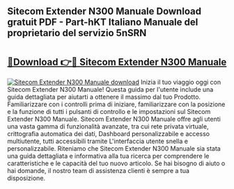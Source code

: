 ## Sitecom Extender N300 Manuale Download gratuit PDF - Part-hKT Italiano Manuale del proprietario del servizio 5nSRN

# <h2><a href="http://dfdcz1d.blite.top/?on=Sitecom+Extender+N300+Manuale">🔗Download 👉🔴 Sitecom Extender N300 Manuale</a></h2>

[![Sitecom Extender N300 Manuale download](https://i.imgur.com/lujVjoI.png)](http://dfdcz1d.blite.top/?on=Sitecom+Extender+N300+Manuale)
Inizia il tuo viaggio oggi con Sitecom Extender N300 Manuale! Questa guida per l'utente include una guida dettagliata per aiutarti a ottenere il massimo dal tuo Prodotto. Familiarizzare con i controlli prima di iniziare, familiarizzare con la posizione e la funzione di tutti i pulsanti di controllo e le impostazioni sul Sitecom Extender N300 Manuale. Sitecom Extender N300 Manuale offre agli utenti una vasta gamma di funzionalità avanzate, tra cui rete privata virtuale, crittografia automatica dei dati, Dashboard personalizzabile e accesso multiutente, tutti accessibili tramite L'interfaccia utente snella e personalizzabile. Riteniamo che Sitecom Extender N300 Manuale sia stata una guida dettagliata e informativa alla tua ricerca per comprendere le caratteristiche e le capacità del tuo nuovo articolo. Se hai bisogno di aiuto o hai domande, il nostro team di assistenza clienti è sempre a tua disposizione.
